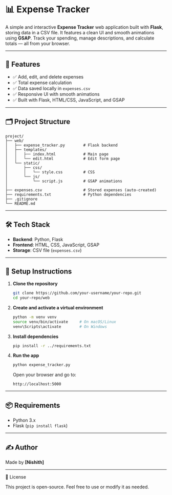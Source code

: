# 📊 Expense Tracker

A simple and interactive **Expense Tracker** web application built with **Flask**, storing data in a CSV file. It features a clean UI and smooth animations using **GSAP**.
Track your spending, manage descriptions, and calculate totals — all from your browser.

---

## 🚀 Features

* ✅ Add, edit, and delete expenses
* ✅ Total expense calculation
* ✅ Data saved locally in `expenses.csv`
* ✅ Responsive UI with smooth animations
* ✅ Built with Flask, HTML/CSS, JavaScript, and GSAP

---

## 🗂️ Project Structure

```
project/
├── web/
│   ├── expense_tracker.py        # Flask backend
│   ├── templates/
│   │   ├── index.html            # Main page
│   │   └── edit.html             # Edit form page
│   └── static/
│       ├── css/
│       │   └── style.css         # CSS
│       └── js/
│           └── script.js         # GSAP animations
│
├── expenses.csv                  # Stored expenses (auto-created)
├── requirements.txt              # Python dependencies
├── .gitignore
└── README.md
```

---

## 🛠️ Tech Stack

* **Backend**: Python, Flask
* **Frontend**: HTML, CSS, JavaScript, GSAP
* **Storage**: CSV file (`expenses.csv`)

---

## 🔧 Setup Instructions

1. **Clone the repository**

   ```bash
   git clone https://github.com/your-username/your-repo.git
   cd your-repo/web
   ```

2. **Create and activate a virtual environment**

   ```bash
   python -m venv venv
   source venv/bin/activate     # On macOS/Linux
   venv\Scripts\activate        # On Windows
   ```

3. **Install dependencies**

   ```bash
   pip install -r ../requirements.txt
   ```

4. **Run the app**

   ```bash
   python expense_tracker.py
   ```

   Open your browser and go to:

   ```
   http://localhost:5000
   ```

---

## 📦 Requirements

* Python 3.x
* Flask (`pip install flask`)

---

## ✍️ Author

Made by **\[Nishith]**

---

📄 License

This project is open-source. Feel free to use or modify it as needed.